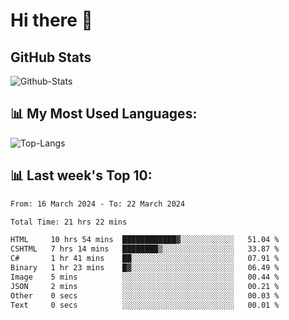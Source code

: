 # Hi there 👋

## GitHub Stats
![Github-Stats](https://github-readme-stats-sigma-five.vercel.app/api?username=ltorson&show_icons=true&theme=radical&count_private=true)

## 📊 My Most Used Languages:
![Top-Langs](https://github-readme-stats-sigma-five.vercel.app/api/top-langs/?username=LTorson&layout=compact&langs_count=10)

## 📊 Last week's Top 10:
<!--START_SECTION:waka-->

```txt
From: 16 March 2024 - To: 22 March 2024

Total Time: 21 hrs 22 mins

HTML     10 hrs 54 mins  ████████████▓░░░░░░░░░░░░   51.04 %
CSHTML   7 hrs 14 mins   ████████▒░░░░░░░░░░░░░░░░   33.87 %
C#       1 hr 41 mins    ██░░░░░░░░░░░░░░░░░░░░░░░   07.91 %
Binary   1 hr 23 mins    █▓░░░░░░░░░░░░░░░░░░░░░░░   06.49 %
Image    5 mins          ░░░░░░░░░░░░░░░░░░░░░░░░░   00.44 %
JSON     2 mins          ░░░░░░░░░░░░░░░░░░░░░░░░░   00.21 %
Other    0 secs          ░░░░░░░░░░░░░░░░░░░░░░░░░   00.03 %
Text     0 secs          ░░░░░░░░░░░░░░░░░░░░░░░░░   00.01 %
```

<!--END_SECTION:waka-->
